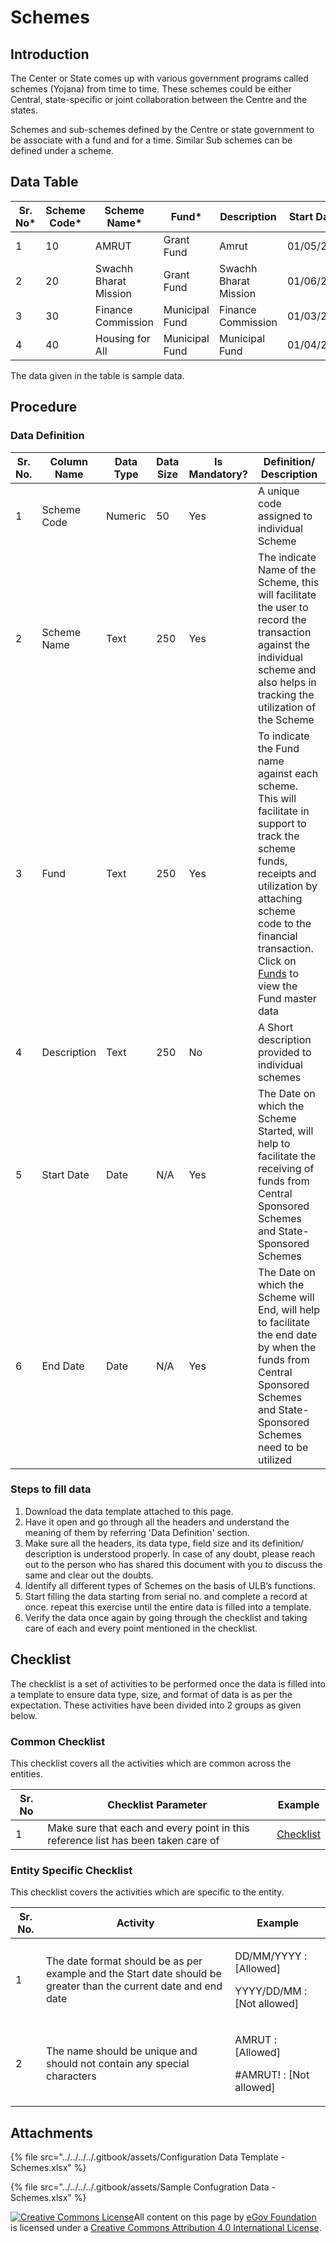 # Schemes

## Introduction <a href="#introduction" id="introduction"></a>

The Center or State comes up with various government programs called schemes (Yojana) from time to time. These schemes could be either Central, state-specific or joint collaboration between the Centre and the states.

Schemes and sub-schemes defined by the Centre or state government to be associate with a fund and for a time. Similar Sub schemes can be defined under a scheme.

## Data Table <a href="#data-table" id="data-table"></a>

| Sr. No\* | Scheme Code\* | Scheme Name\*         | Fund\*         | Description           | Start Date\* | End Date\* |
| -------- | ------------- | --------------------- | -------------- | --------------------- | ------------ | ---------- |
| 1        | 10            | AMRUT                 | Grant Fund     | Amrut                 | 01/05/2018   | 01/06/2021 |
| 2        | 20            | Swachh Bharat Mission | Grant Fund     | Swachh Bharat Mission | 01/06/2017   | 01/07/2020 |
| 3        | 30            | Finance Commission    | Municipal Fund | Finance Commission    | 01/03/2016   | 30/04/2019 |
| 4        | 40            | Housing for All       | Municipal Fund | Municipal Fund        | 01/04/2016   | 31/03/2021 |

The data given in the table is sample data.

## Procedure <a href="#procedure" id="procedure"></a>

### Data Definition <a href="#data-definition" id="data-definition"></a>

| Sr. No. | Column Name | Data Type | Data Size | Is Mandatory? | Definition/ Description                                                                                                                                                                                                                           |
| ------- | ----------- | --------- | --------- | ------------- | ------------------------------------------------------------------------------------------------------------------------------------------------------------------------------------------------------------------------------------------------- |
| 1       | Scheme Code | Numeric   | 50        | Yes           | A unique code assigned to individual Scheme                                                                                                                                                                                                       |
| 2       | Scheme Name | Text      | 250       | Yes           | The indicate Name of the Scheme, this will facilitate the user to record the transaction against the individual scheme and also helps in tracking the utilization of the Scheme                                                                   |
| 3       | Fund        | Text      | 250       | Yes           | To indicate the Fund name against each scheme. This will facilitate in support to track the scheme funds, receipts and utilization by attaching scheme code to the financial transaction. Click on [Funds](funds.md) to view the Fund master data |
| 4       | Description | Text      | 250       | No            | A Short description provided to individual schemes                                                                                                                                                                                                |
| 5       | Start Date  | Date      | N/A       | Yes           | The Date on which the Scheme Started, will help to facilitate the receiving of funds from Central Sponsored Schemes and State-Sponsored Schemes                                                                                                   |
| 6       | End Date    | Date      | N/A       | Yes           | The Date on which the Scheme will End, will help to facilitate the end date by when the funds from Central Sponsored Schemes and State-Sponsored Schemes need to be utilized                                                                      |

### Steps to fill data <a href="#steps-to-fill-data" id="steps-to-fill-data"></a>

1. Download the data template attached to this page.
2. Have it open and go through all the headers and understand the meaning of them by referring 'Data Definition' section.
3. Make sure all the headers, its data type, field size and its definition/ description is understood properly. In case of any doubt, please reach out to the person who has shared this document with you to discuss the same and clear out the doubts.
4. Identify all different types of Schemes on the basis of ULB’s functions.
5. Start filling the data starting from serial no. and complete a record at once. repeat this exercise until the entire data is filled into a template.
6. Verify the data once again by going through the checklist and taking care of each and every point mentioned in the checklist.

## Checklist <a href="#checklist" id="checklist"></a>

The checklist is a set of activities to be performed once the data is filled into a template to ensure data type, size, and format of data is as per the expectation. These activities have been divided into 2 groups as given below.

### Common Checklist <a href="#common-checklist" id="common-checklist"></a>

This checklist covers all the activities which are common across the entities.

| Sr. No | Checklist Parameter                                                               | Example                                                                                     |
| ------ | --------------------------------------------------------------------------------- | ------------------------------------------------------------------------------------------- |
| 1      | Make sure that each and every point in this reference list has been taken care of | ​[Checklist](https://digit-discuss.atlassian.net/wiki/spaces/DO/pages/502203140/Checklist)​ |

### Entity Specific Checklist <a href="#entity-specific-checklist" id="entity-specific-checklist"></a>

This checklist covers the activities which are specific to the entity.

| Sr. No. | Activity                                                                                                         | Example                                                        |
| ------- | ---------------------------------------------------------------------------------------------------------------- | -------------------------------------------------------------- |
| 1       | The date format should be as per example and the Start date should be greater than the current date and end date | <p>DD/MM/YYYY : [Allowed]</p><p>YYYY/DD/MM : [Not allowed]</p> |
| 2       | The name should be unique and should not contain any special characters                                          | <p>AMRUT : [Allowed]</p><p>#AMRUT! : [Not allowed]</p>         |

## Attachments <a href="#attachments" id="attachments"></a>

{% file src="../../../../.gitbook/assets/Configuration Data Template - Schemes.xlsx" %}

{% file src="../../../../.gitbook/assets/Sample Confugration Data - Schemes.xlsx" %}

[![Creative Commons License](https://i.creativecommons.org/l/by/4.0/80x15.png)](http://creativecommons.org/licenses/by/4.0/)All content on this page by [eGov Foundation ](https://egov.org.in/)is licensed under a [Creative Commons Attribution 4.0 International License](http://creativecommons.org/licenses/by/4.0/).
